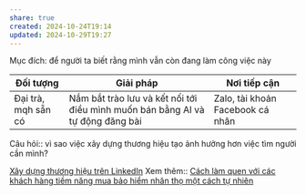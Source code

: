 ```yaml
---
share: true
created: 2024-10-24T19:14
updated: 2024-10-29T19:27
---
```

Mục đích: để người ta biết rằng mình vẫn còn đang làm công việc này

| Đối tượng           | Giải pháp                                                                      | Nơi tiếp cận                     |
| ------------------- | ------------------------------------------------------------------------------ | -------------------------------- |
| Đại trà, mqh sẵn có | Nắm bắt trào lưu và kết nối tới điều mình muốn bán bằng AI và tự động đăng bài | Zalo, tài khoản Facebook cá nhân |

Câu hỏi:: vì sao việc xây dựng thương hiệu tạo ảnh hưởng hơn việc tìm người cần mình? 

[Xây dựng thương hiệu trên LinkedIn](https://www.careerlab.asia/knowledge-hub)
Xem thêm:: [Cách làm quen với các khách hàng tiềm năng mua bảo hiểm nhân thọ một cách tự nhiên](./T%C3%A0i%20li%E1%BB%87u/Ki%E1%BA%BFm%20kh%C3%A1ch/C%C3%A1ch%20l%C3%A0m%20quen%20v%E1%BB%9Bi%20c%C3%A1c%20kh%C3%A1ch%20h%C3%A0ng%20ti%E1%BB%81m%20n%C4%83ng%20mua%20b%E1%BA%A3o%20hi%E1%BB%83m%20nh%C3%A2n%20th%E1%BB%8D%20m%E1%BB%99t%20c%C3%A1ch%20t%E1%BB%B1%20nhi%C3%AAn.md)